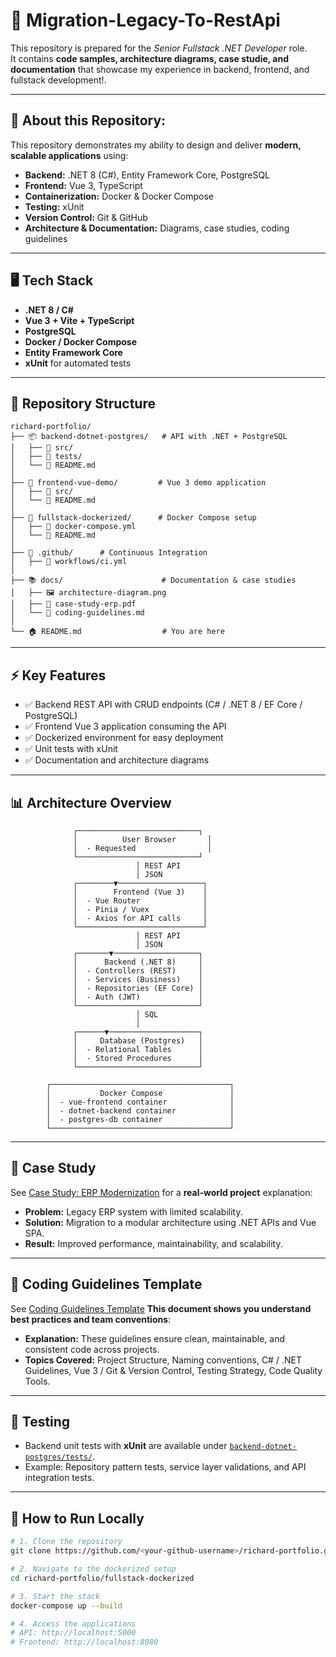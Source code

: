 # 💼 Migration-Legacy-To-RestApi

This repository is prepared for the *Senior Fullstack .NET Developer* role.  
It contains **code samples, architecture diagrams, case studie, and documentation** that showcase my experience in backend, frontend, and fullstack development!.

---

## 📌 About this Repository:
This repository demonstrates my ability to design and deliver **modern, scalable applications** using:

- **Backend:** .NET 8 (C#), Entity Framework Core, PostgreSQL  
- **Frontend:** Vue 3, TypeScript  
- **Containerization:** Docker & Docker Compose  
- **Testing:** xUnit  
- **Version Control:** Git & GitHub  
- **Architecture & Documentation:** Diagrams, case studies, coding guidelines  

---

## 🖥️ Tech Stack
- **.NET 8 / C#**  
- **Vue 3 + Vite + TypeScript**  
- **PostgreSQL**  
- **Docker / Docker Compose**  
- **Entity Framework Core**  
- **xUnit** for automated tests  

---

## 📂 Repository Structure
```
richard-portfolio/
├── 📦 backend-dotnet-postgres/   # API with .NET + PostgreSQL
│   ├── 📁 src/
│   ├── 🧪 tests/
│   └── 📄 README.md
│
├── 🎨 frontend-vue-demo/         # Vue 3 demo application
│   ├── 📁 src/
│   └── 📄 README.md
│
├── 🐳 fullstack-dockerized/      # Docker Compose setup
│   ├── 📄 docker-compose.yml
│   └── 📄 README.md
│
├── 🐳 .github/      # Continuous Integration
│   ├── 📁 workflows/ci.yml
│
├── 📚 docs/                      # Documentation & case studies
│   ├── 🖼️ architecture-diagram.png
│   ├── 📑 case-study-erp.pdf
│   └── 📄 coding-guidelines.md
│
└── 🏠 README.md                  # You are here
```

---

## ⚡ Key Features
- ✅ Backend REST API with CRUD endpoints (C# / .NET 8 / EF Core / PostgreSQL)  
- ✅ Frontend Vue 3 application consuming the API  
- ✅ Dockerized environment for easy deployment  
- ✅ Unit tests with xUnit  
- ✅ Documentation and architecture diagrams  

---

## 📊 Architecture Overview
<!-- ![Architecture Diagram](docs/architecture-diagram.png) --> 
                  ┌───────────────────────────┐
                  │        	 User Browser   	│
                  │  - Requested            	│
                  └───────────────────────────┘
                                │ REST API
                                │ JSON
                  ┌────────▼───────────────────┐
                  │        Frontend (Vue 3)    │
                  │  - Vue Router              │
                  │  - Pinia / Vuex            │
                  │  - Axios for API calls     │
                  └────────────────────────────┘
                                │ REST API
                                │ JSON
                  ┌───────▼───────────────────┐
                  │      Backend (.NET 8)     │
                  │  - Controllers (REST)     │
                  │  - Services (Business)    │
                  │  - Repositories (EF Core) │
                  │  - Auth (JWT)             │
                  └───────────────────────────┘
                                │ SQL
                                │
                  ┌──────▼────────────────────┐
                  │     Database (Postgres)   │
                  │  - Relational Tables      │
                  │  - Stored Procedures      │
                  └───────────────────────────┘

            ┌────────────────────────────────────────┐
            │           Docker Compose               │
            │  - vue-frontend container              │
            │  - dotnet-backend container            │
            │  - postgres-db container               │
            └────────────────────────────────────────┘
---

## 📖 Case Study
See  <a href="docs/case-study-erp.pdf" target="_blank">Case Study: ERP Modernization</a> for a **real-world project** explanation:  
- **Problem:** Legacy ERP system with limited scalability.  
- **Solution:** Migration to a modular architecture using .NET APIs and Vue SPA.  
- **Result:** Improved performance, maintainability, and scalability.  

---

## 🧩  Coding Guidelines Template
See  <a href="docs/coding-guidelines-template.pdf" target="_blank">Coding Guidelines Template</a> **This document shows you understand best practices and team conventions**:  
- **Explanation:** These guidelines ensure clean, maintainable, and consistent code across projects.  
- **Topics Covered:** Project Structure, Naming conventions, C# / .NET Guidelines, Vue 3 / Git & Version Control, Testing Strategy, Code Quality Tools.
---

## 🧪 Testing
- Backend unit tests with **xUnit** are available under <a href="backend-dotnet-postgres/tests" target="_blank">`backend-dotnet-postgres/tests/`</a>.  
- Example: Repository pattern tests, service layer validations, and API integration tests.  

---

## 🚀 How to Run Locally
```bash
# 1. Clone the repository
git clone https://github.com/<your-github-username>/richard-portfolio.git

# 2. Navigate to the dockerized setup
cd richard-portfolio/fullstack-dockerized

# 3. Start the stack
docker-compose up --build

# 4. Access the applications
# API: http://localhost:5000
# Frontend: http://localhost:8080
